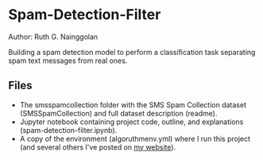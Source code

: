 # Spam-Detection-Filter

Author: Ruth G. Nainggolan

Building a spam detection model to perform a classification task separating spam text messages from real ones.

Files
-----

* The smsspamcollection folder with the SMS Spam Collection dataset (SMSSpamCollection) and full dataset description (readme).
* Jupyter notebook containing project code, outline, and explanations (spam-detection-filter.ipynb).
* A copy of the environment (algoruthmenv.yml) where I run this project (and several others I've posted on [my website](https://algoruthm.dev/)).
